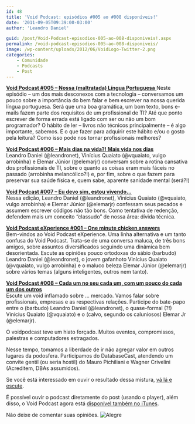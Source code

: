 ```yaml
---
id: 48
title: 'Void Podcast: episódios #005 ao #008 disponíveis!'
date: '2011-09-05T09:39:00-03:00'
author: 'Leandro Daniel'

guid: /post/Void-Podcast-episodios-005-ao-008-disponiveis!.aspx
permalink: /void-podcast-episodios-005-ao-008-disponiveis/
image: /wp-content/uploads/2012/06/VoidLogo-Twitter-2.png
categories:
    - Comunidade
    - Podcasts
    - Post
---
```


[**Void Podcast #005 – Nossa (maltratada) Língua Portuguesa**  ](http://voidpodcast.com/2011/07/15/void-podcast-005-nossa-maltratada-lingua-portuguesa/)Neste episódio – um dos mais desconexos com a tecnologia – conversamos um pouco sobre a importância do bem falar e bem escrever na nossa querida língua portuguesa. Será que uma boa gramática, um bom texto, bons e-mails fazem parte dos requisitos de um profissional de TI? Até que ponto escrever de forma errada está ligado com ser ou não um bom programador? O hábito de ler – livros não técnicos principalmente – é algo importante, sabemos. E o que fazer para adquirir este hábito e/ou o gosto pela leitura? Como isso pode nos tornar profissionais melhores?

**[Void Podcast #006 – Mais dias na vida?! Mais vida nos dias](http://voidpodcast.com/2011/07/21/void-podcast-006-mais-dias-na-vida-mais-vida-nos-dias/)**  
Leandro Daniel (@leandronet), Vinícius Quaiato (@vquaiato, vulgo arrobinha) e Elemar Júnior (@elemarjr) conversam sobre a rotina cansativa dos profissionais de TI, sobre o quanto as coisas eram mais fáceis no passado (arrobinha melancólico?!) e, por fim, sobre o que fazem para preservar sua saúde física e, quem sabe, aparente sanidade mental (será?!)

**[Void Podcast #007 – Eu devo sim, estou vivendo…](http://voidpodcast.com/2011/07/30/void-podcast-007-eu-devo-sim-estou-vivendo/)**  
Nessa edição, Leandro Daniel (@leandronet), Vinícius Quaiato (@vquaiato, vulgo arrobinha) e Elemar Júnior (@elemarjr) confessam seus pecados e assumem escrever códigos não tão bons. Como tentativa de redenção, defendem mais um conceito “classudo” de nossa área: dívida técnica.

**[Void Podcast eXperience #001 – One minute chicken answers](http://voidpodcast.com/2011/08/07/void-podcast-experience-001-one-minute-chicken-answers/)**  
Bem-vindos ao Void Podcast eXperience. Uma linha alternativa e um tanto confusa do Void Podcast. Trata-se de uma conversa maluca, de três bons amigos, sobre assuntos diversificados seguindo uma dinâmica bem desorientada. Escute as opiniões pouco ortodoxas do sábio (barbudo) Leandro Daniel (@leandronet), o jovem gafanhoto Vinícius Quaiato (@vquaiato, vulgo arrobinha) e o maluco beleza Elemar Júnior (@elemarjr) sobre vários temas (alguns inteligentes, outros nem tanto).

**[Void Podcast #008 – Cada um no seu cada um, com um pouco do cada um dos outros](http://voidpodcast.com/2011/09/04/void-podcast-008-cada-um-no-seu-cada-um-com-um-pouco-do-cada-um-dos-outros/)**  
Escute um void inflamado sobre … mercado. Vamos falar sobre profissionais, empresas e as respectivas relações. Participe do bate-papo entre o (barbudo) Leandro Daniel (@leandronet), o quase-formal (?!) Vinícius Quaiato (@vquaiato) e o (calvo, segundo os caluniosos) Elemar Jr (@elemarjr).

O voidpodcast teve um hiato forçado. Muitos eventos, compromissos, palestras e computadores estragados.

Nesse tempo, tomamos a liberdade de ir não agregar valor em outros lugares da podosfera. Participamos do DatabaseCast, atendendo um convite gentil (ou seria hostil) do Mauro Pichiliani e Wagner Crivelini (Acreditem, DBAs assumidos).

Se você está interessado em ouvir o resultado dessa mistura, [vá lá e escute](http://imasters.com.br/artigo/21943/banco-de-dados/databasecast-14-o-banco-de-dados-na-arquitetura).

É possível ouvir o podcast diretamente do post (usando o player), além disso, o Void Podcast agora está [disponível também no iTunes](http://itunes.apple.com/br/podcast/void-podcast/id443186480).

Não deixe de comentar suas opiniões. ![Alegre](http://leandrodaniel.com/pics/wlEmoticon-smile_6.png)